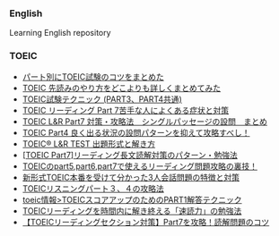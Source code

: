 ### English
Learning English repository

### TOEIC
  - [パート別にTOEIC試験のコツをまとめた](https://english-innovations.com/3435/)
  - [TOEIC 先読みのやり方をどこよりも詳しくまとめてみた](http://hatao20.com/archives/post-461.html)  
  - [TOEIC試験テクニック (PART3、PART4共通)](http://www.ankiya.info/te25.html)  
  - [TOEIC リーディング Part 7苦手な人によくある症状と対策](http://enjoylifeinenglish.blog112.fc2.com/blog-entry-258.html)
  - [TOEIC L&R Part7 対策・攻略法　シングルパッセージの設問　まとめ](https://toeic-eigo-blog.com/archives/3614)
  - [TOEIC Part4 良く出る状況の設問パターンを抑えて攻略すべし！](http://toeichunt.com/part/part4/%E8%A8%AD%E5%95%8F%E3%83%91%E3%82%BF%E3%83%BC%E3%83%B3%E3%82%92%E6%8A%91%E3%81%88%E3%81%A6%E6%94%BB%E7%95%A5%E3%81%99%E3%81%B9%E3%81%97/)
  - [TOEIC® L&R TEST 出題形式と解き方](http://www.nullarbor.co.jp/toeictest/)
  - [[TOEIC Part7]リーディング長文読解対策のパターン・勉強法](https://toeic-biz.com/tips-for-toeic-part7/)
  - [TOEICのpart5,part6,part7で使えるリーディング問題攻略の裏技！](http://www.toeiclab.com/toeic%E3%81%AEpart5part6part7%E3%81%A7%E4%BD%BF%E3%81%88%E3%82%8B%E3%83%AA%E3%83%BC%E3%83%87%E3%82%A3%E3%83%B3%E3%82%B0%E5%95%8F%E9%A1%8C%E6%94%BB%E7%95%A5%E3%81%AE%E8%A3%8F%E6%8A%80%EF%BC%81/)
  - [新形式TOEIC本番を受けて分かった3人会話問題の特徴と対策](http://gyakuten-eigo.net/guide/how-to-tackle-conversation-with-3-people-questions/)
  - [TOEICリスニングパート３、４の攻略法](https://fromexperience.info/howtotoeic/parttf.html)  
  - [toeic情報>TOEICスコアアップのためのPART1解答テクニック](http://vines18.web.fc2.com/index/partonekaitou.html)
  - [TOEICリーディングを時間内に解き終える「速読力」の勉強法](https://toiguru.jp/reading-test-prep)  
  - [【TOEICリーディングセクション対策】Part7を攻略！読解問題のコツ](https://media.studytown.jp/knack-of-reading-comprehension-problem/)  
